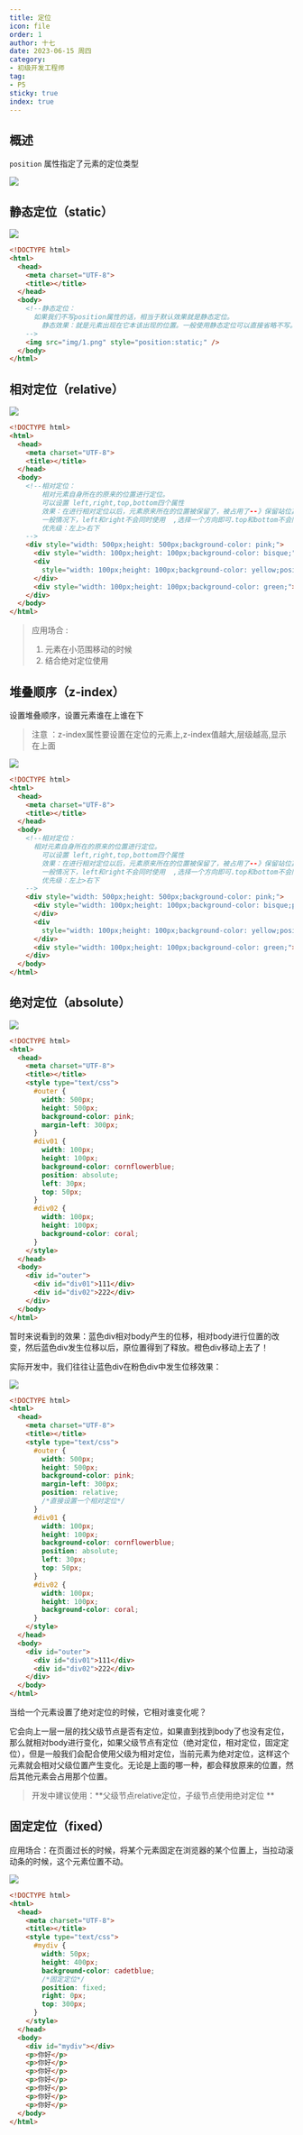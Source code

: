 ```yaml
---
title: 定位
icon: file
order: 1
author: 十七
date: 2023-06-15 周四
category:
- 初级开发工程师
tag:
- P5
sticky: true
index: true
---
```



## 概述

`position` 属性指定了元素的定位类型

![](./image/image_k-7WeQ1IXu.png)

## 静态定位（static）

![](./image/image_9J4OhgJOBK.png)

```html
<!DOCTYPE html>
<html>
  <head>
    <meta charset="UTF-8">
    <title></title>
  </head>
  <body>
    <!--静态定位：
      如果我们不写position属性的话，相当于默认效果就是静态定位。
        静态效果：就是元素出现在它本该出现的位置。一般使用静态定位可以直接省略不写。
    -->
    <img src="img/1.png" style="position:static;" />
  </body>
</html>
```

## 相对定位（relative）

![](./image/image_S0FxoCNWLo.png)

```html
<!DOCTYPE html>
<html>
  <head>
    <meta charset="UTF-8">
    <title></title>
  </head>
  <body>
    <!--相对定位：
        相对元素自身所在的原来的位置进行定位。
        可以设置 left,right,top,bottom四个属性
        效果：在进行相对定位以后，元素原来所在的位置被保留了，被占用了--》保留站位其他元素的位置不会发生移动
        一般情况下，left和right不会同时使用  ,选择一个方向即可.top和bottom不会同时使用,选择一个方向即可
        优先级：左上>右下
    -->
    <div style="width: 500px;height: 500px;background-color: pink;">
      <div style="width: 100px;height: 100px;background-color: bisque;"></div>
      <div
        style="width: 100px;height: 100px;background-color: yellow;position: relative;bottom: 10px;right: 20px;">
      </div>
      <div style="width: 100px;height: 100px;background-color: green;"></div>
    </div>
  </body>
</html>
```

> 应用场合 :
> 1.  元素在小范围移动的时候
> 2. 结合绝对定位使用

## 堆叠顺序（z-index）

设置堆叠顺序，设置元素谁在上谁在下

> 注意 ：z-index属性要设置在定位的元素上,z-index值越大,层级越高,显示在上面

![](./image/image_41I3qj-H-g.png)

```html
<!DOCTYPE html>
<html>
  <head>
    <meta charset="UTF-8">
    <title></title>
  </head>
  <body>
    <!--相对定位：
      相对元素自身所在的原来的位置进行定位。
        可以设置 left,right,top,bottom四个属性
        效果：在进行相对定位以后，元素原来所在的位置被保留了，被占用了--》保留站位其他元素的位置不会发生移动
        一般情况下，left和right不会同时使用  ,选择一个方向即可.top和bottom不会同时使用,选择一个方向即可
        优先级：左上>右下
    -->
    <div style="width: 500px;height: 500px;background-color: pink;">
      <div style="width: 100px;height: 100px;background-color: bisque;position: relative;left: 10px;z-index: 10;">
      </div>
      <div
        style="width: 100px;height: 100px;background-color: yellow;position: relative;bottom: 10px;right: 20px;z-index: 90;">
      </div>
      <div style="width: 100px;height: 100px;background-color: green;"></div>
    </div>
  </body>
</html>
```

## 绝对定位（absolute）

![](./image/image_yynO5RrTmU.png)

```html
<!DOCTYPE html>
<html>
  <head>
    <meta charset="UTF-8">
    <title></title>
    <style type="text/css">
      #outer {
        width: 500px;
        height: 500px;
        background-color: pink;
        margin-left: 300px;
      }
      #div01 {
        width: 100px;
        height: 100px;
        background-color: cornflowerblue;
        position: absolute;
        left: 30px;
        top: 50px;
      }
      #div02 {
        width: 100px;
        height: 100px;
        background-color: coral;
      }
    </style>
  </head>
  <body>
    <div id="outer">
      <div id="div01">111</div>
      <div id="div02">222</div>
    </div>
  </body>
</html>
```

暂时来说看到的效果：蓝色div相对body产生的位移，相对body进行位置的改变，然后蓝色div发生位移以后，原位置得到了释放。橙色div移动上去了！

实际开发中，我们往往让蓝色div在粉色div中发生位移效果：

![](./image/image_3-COzGXPq6.png)

```html
<!DOCTYPE html>
<html>
  <head>
    <meta charset="UTF-8">
    <title></title>
    <style type="text/css">
      #outer {
        width: 500px;
        height: 500px;
        background-color: pink;
        margin-left: 300px;
        position: relative;
        /*直接设置一个相对定位*/
      }
      #div01 {
        width: 100px;
        height: 100px;
        background-color: cornflowerblue;
        position: absolute;
        left: 30px;
        top: 50px;
      }
      #div02 {
        width: 100px;
        height: 100px;
        background-color: coral;
      }
    </style>
  </head>
  <body>
    <div id="outer">
      <div id="div01">111</div>
      <div id="div02">222</div>
    </div>
  </body>
</html>
```

当给一个元素设置了绝对定位的时候，它相对谁变化呢？

它会向上一层一层的找父级节点是否有定位，如果直到找到body了也没有定位，那么就相对body进行变化，如果父级节点有定位（绝对定位，相对定位，固定定位），但是一般我们会配合使用父级为相对定位，当前元素为绝对定位，这样这个元素就会相对父级位置产生变化。无论是上面的哪一种，都会释放原来的位置，然后其他元素会占用那个位置。

> 开发中建议使用：**父级节点relative定位，子级节点使用绝对定位 **

## 固定定位（fixed）

应用场合：在页面过长的时候，将某个元素固定在浏览器的某个位置上，当拉动滚动条的时候，这个元素位置不动。&#x20;

![](./image/image_I75LfnJd7R.png)

```html
<!DOCTYPE html>
<html>
  <head>
    <meta charset="UTF-8">
    <title></title>
    <style type="text/css">
      #mydiv {
        width: 50px;
        height: 400px;
        background-color: cadetblue;
        /*固定定位*/
        position: fixed;
        right: 0px;
        top: 300px;
      }
    </style>
  </head>
  <body>
    <div id="mydiv"></div>
    <p>你好</p>
    <p>你好</p>
    <p>你好</p>
    <p>你好</p>
    <p>你好</p>
    <p>你好</p>
    <p>你好</p>
  </body>
</html>
```
